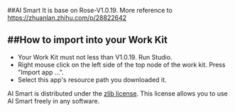 ##AI Smart
It is base on Rose-V1.0.19. More reference to https://zhuanlan.zhihu.com/p/28822642

##How to import into your Work Kit
---
* Your Work Kit must not less than V1.0.19. Run Studio.
* Right mouse click on the left side of the top node of the work kit. Press "Import app ...".
* Select this app's resource path you downloaded it.

AI Smart is distributed under the [zlib license](http://www.gzip.org/zlib/zlib_license.html). This license allows you to use AI Smart freely in any software. 